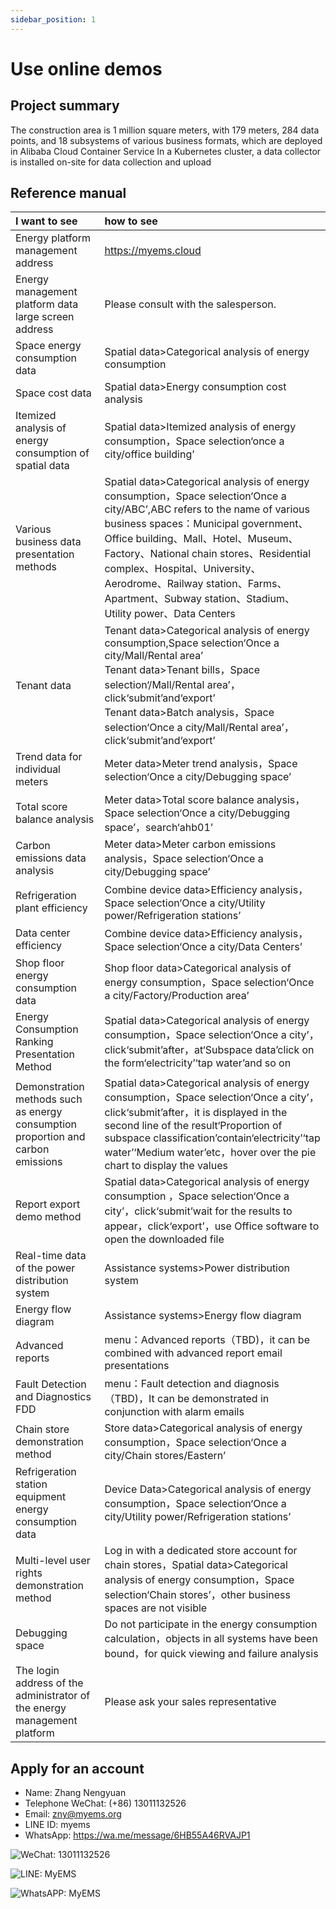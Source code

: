 ```yaml
---
sidebar_position: 1
---
```


# Use online demos

## Project summary

The construction area is 1 million square meters, with 179 meters, 284 data points, and 18 subsystems of various business formats, which are deployed in Alibaba Cloud Container Service
In a Kubernetes cluster, a data collector is installed on-site for data collection and upload

## Reference manual

| I want to see                             |how to see                        |
| :---                              |      :-----                 |
| Energy platform management address                 | https://myems.cloud         |
| Energy management platform data large screen address              | Please consult with the salesperson.                 |
| Space energy consumption data                        | Spatial data>Categorical analysis of energy consumption           |
| Space cost data                     | Spatial data>Energy consumption cost analysis           |
| Itemized analysis of energy consumption of spatial data                 |  Spatial data>Itemized analysis of energy consumption，Space selection‘once a city/office building’          |
| Various business data presentation methods                 | Spatial data>Categorical analysis of energy consumption，Space selection‘Once a city/ABC’,ABC refers to the name of various business spaces：Municipal government、Office building、Mall、Hotel、Museum、Factory、National chain stores、Residential complex、Hospital、University、Aerodrome、Railway station、Farms、Apartment、Subway station、Stadium、Utility power、Data Centers           |
| Tenant data                          |  Tenant data>Categorical analysis of energy consumption,Space selection‘Once a city/Mall/Rental area’<br/>Tenant data>Tenant bills，Space selection‘/Mall/Rental area’，click‘submit’and‘export’<br/>Tenant data>Batch analysis，Space selection‘Once a city/Mall/Rental area’，click‘submit’and‘export’          |
| Trend data for individual meters                  | Meter data>Meter trend analysis，Space selection‘Once a city/Debugging space’           |
| Total score balance analysis                     |  Meter data>Total score balance analysis，Space selection‘Once a city/Debugging space’，search‘ahb01’          |
|  Carbon emissions data analysis                    |  Meter data>Meter carbon emissions analysis，Space selection‘Once a city/Debugging space’          |
|  Refrigeration plant efficiency                        |  Combine device data>Efficiency analysis，Space selection‘Once a city/Utility power/Refrigeration stations’          |
|  Data center efficiency                      | Combine device data>Efficiency analysis，Space selection‘Once a city/Data Centers’           |
|  Shop floor energy consumption data                      | Shop floor data>Categorical analysis of energy consumption，Space selection‘Once a city/Factory/Production area’           |
|  Energy Consumption Ranking Presentation Method                  | Spatial data>Categorical analysis of energy consumption，Space selection‘Once a city’，click‘submit’after，at‘Subspace data’click on the form‘electricity’‘tap water’and so on           |
|  Demonstration methods such as energy consumption proportion and carbon emissions          | Spatial data>Categorical analysis of energy consumption，Space selection‘Once a city’，click‘submit’after，it is displayed in the second line of the result‘Proportion of subspace classification’contain‘electricity’‘tap water’‘Medium water’etc，hover over the pie chart to display the values           |
|  Report export demo method                  |  Spatial data>Categorical analysis of energy consumption ，Space selection‘Once a city’，click‘submit’wait for the results to appear，click‘export’，use Office software to open the downloaded file          |
| Real-time data of the power distribution system                  | Assistance systems>Power distribution system           |
| Energy flow diagram                          | Assistance systems>Energy flow diagram           |
| Advanced reports                        | menu：Advanced reports（TBD)，it can be combined with advanced report email presentations           |
| Fault Detection and Diagnostics FDD                 | menu：Fault detection and diagnosis（TBD)，It can be demonstrated in conjunction with alarm emails           |
| Chain store demonstration method                   |  Store data>Categorical analysis of energy consumption，Space selection‘Once a city/Chain stores/Eastern’          |
| Refrigeration station equipment energy consumption data                 | Device Data>Categorical analysis of energy consumption，Space selection‘Once a city/Utility power/Refrigeration stations’           |
|  Multi-level user rights demonstration method              | Log in with a dedicated store account for chain stores，Spatial data>Categorical analysis of energy consumption，Space selection‘Chain stores’，other business spaces are not visible           |
|  Debugging space                        | Do not participate in the energy consumption calculation，objects in all systems have been bound，for quick viewing and failure analysis           |
| The login address of the administrator of the energy management platform          | Please ask your sales representative           |


## Apply for an account

- Name: Zhang Nengyuan
- Telephone WeChat: (+86) 13011132526
- Email: zny@myems.org
- LINE ID: myems
- WhatsApp: https://wa.me/message/6HB55A46RVAJP1

![WeChat: 13011132526](/img/wechat_nengyuanzhang.png)

![LINE: MyEMS](/img/line_myems.jpg)

![WhatsAPP: MyEMS](/img/whatsapp_myems.png)
  
      
